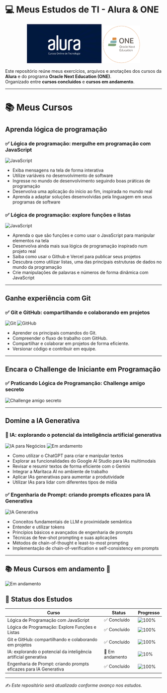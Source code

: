 # 💻 Meus Estudos de TI - Alura & ONE

<p align="center">
  <img src="logos/alura.webp" alt="Logo da Alura" width="240"/>
  <img src="logos/one.png" alt="Logo do ONE" width="120"/>
</p>

Este repositório reúne meus exercícios, arquivos e anotações dos cursos da **Alura** e do programa **Oracle Next Education (ONE)**.  
Organizado entre **cursos concluídos** e **cursos em andamento**.

---

# 📚 Meus Cursos

## Aprenda lógica de programação

### ✅ Lógica de programação: mergulhe em programação com JavaScript 
![JavaScript](https://img.shields.io/badge/JavaScript-F7DF1E?logo=javascript&logoColor=black)  

- Exiba mensagens na tela de forma interativa
- Utilize variáveis no desenvolvimento de software
- Ingresse no mundo de desenvolvimento seguindo boas práticas de programação
- Desenvolva uma aplicação do início ao fim, inspirada no mundo real
- Aprenda a adaptar soluções desenvolvidas pela linguagem em seus programas de software

### ✅ Lógica de programação: explore funções e listas  
![JavaScript](https://img.shields.io/badge/JavaScript-F7DF1E?logo=javascript&logoColor=black)  

- Aprenda o que são funções e como usar o JavaScript para manipular elementos na tela
- Desenvolva ainda mais sua lógica de programação inspirado num projeto real
- Saiba como usar o Github e Vercel para publicar seus projetos
- Descubra como utilizar listas, uma das principais estruturas de dados no mundo da programação
- Crie manipulações de palavras e números de forma dinâmica com JavaScript

---

## Ganhe experiência com Git

### ✅ Git e GitHub: compartilhando e colaborando em projetos  
![Git](https://img.shields.io/badge/Git-F05032?logo=git&logoColor=white)
![GitHub](https://img.shields.io/badge/GitHub-181717?logo=github&logoColor=white)

- Aprender os principais comandos do Git.
- Compreender o fluxo de trabalho com GitHub.
- Compartilhar e colaborar em projetos de forma eficiente.
- Versionar código e contribuir em equipe.

---

## Encara o Challenge de Iniciante em Programação

### ✅ Praticando Lógica de Programanção: Challenge amigo secreto

![Challenge amigo secreto](https://github.com/CrisleiKeliJenuino/challenge-amigo-secreto)

---

## Domine a IA Generativa

### 🚧 IA: explorando o potencial da inteligência artificial generativa
![IA para Negócios](https://img.shields.io/badge/IA%20Generativa-7289DA?style=flat&logo=openai&logoColor=white)
![Em andamento](https://img.shields.io/badge/Em%20andamento-yellow)

- Como utilizar o ChatGPT para criar e manipular textos
- Explorar as funcionalidades do Google AI Studio para IAs multimodais
- Revisar e resumir textos de forma eficiente com o Gemini
- Integrar a Maritaca AI no ambiente de trabalho
- Aplicar IAs generativas para aumentar a produtividade
- Utilizar IAs para lidar com diferentes tipos de mídia

### ✅ Engenharia de Prompt: criando prompts eficazes para IA Generativa 
![IA Generativa](https://img.shields.io/badge/IA%20Generativa-7289DA?style=flat&logo=openai&logoColor=white)

- Conceitos fundamentais de LLM e proximidade semântica
- Entender e utilizar tokens
- Princípios básicos e avançados de engenharia de prompts
- Técnicas de few-shot prompting e suas aplicações
- Métodos de chain-of-thought e least-to-most prompting
- Implementação de chain-of-verification e self-consistency em prompts

---

## 📚 Meus Cursos em andamento 🚧

![Em andamento](https://img.shields.io/badge/Em%10andamento-yellow)

## 🚀 Status dos Estudos

| Curso                                                        | Status        | Progresso                                      |
|--------------------------------------------------------------|---------------|------------------------------------------------|
| Lógica de Programação com JavaScript                         | ✅ Concluído  | ![100%](https://img.shields.io/badge/100%25-brightgreen) |
| Lógica de Programação: Explore Funções e Listas              | ✅ Concluído  | ![100%](https://img.shields.io/badge/100%25-brightgreen) |
| Git e GitHub: compartilhando e colaborando em projetos       | ✅ Concluído | ![100%](https://img.shields.io/badge/100%25-ghtgreen)         |
| IA: explorando o potencial da inteligência artificial generativa       | 🚧 Em andamento | ![10%](https://img.shields.io/badge/10%25-yellow)         |
| Engenharia de Prompt: criando prompts eficazes para IA Generativa       | ✅ Concluído | ![100%](https://img.shields.io/badge/100%25-yellow)         |

---

✍️ *Este repositório será atualizado conforme avanço nos estudos.*

